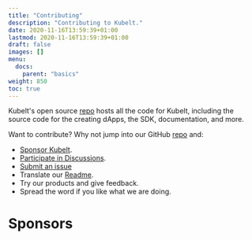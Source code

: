 ```yaml
---
title: "Contributing"
description: "Contributing to Kubelt."
date: 2020-11-16T13:59:39+01:00
lastmod: 2020-11-16T13:59:39+01:00
draft: false
images: []
menu:
  docs:
    parent: "basics"
weight: 850
toc: true
---
```


Kubelt's open source [repo](https://github.com/kubelt/kubelt) hosts all the code for Kubelt, including the source code for the creating dApps, the SDK, documentation, and more.

Want to contribute? Why not jump into our GitHub [repo](https://github.com/kubelt/kubelt) and:

- [Sponsor Kubelt]().
- [Participate in Discussions](https://github.com/kubelt/kubelt/discussions).
- [Submit an issue](https://github.com/kubelt/kubelt/issues)
- Translate our [Readme](https://github.com/kubelt/kubelt/blob/main/README.md).
- Try our products and give feedback.
- Spread the word if you like what we are doing.

# Sponsors
